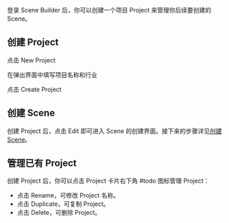 登录 Scene Builder 后，你可以创建一个项目 Project 来管理你后续要创建的 Scene。

## 创建 Project

点击 New Project

在弹出界面中填写项目名称和行业

点击 Create Project

## 创建 Scene

创建 Project 后，点击 Edit 即可进入 Scene 的创建界面。接下来的步骤详见[创建 Scene]()。

## 管理已有 Project

创建 Project 后，你可以点击 Project 卡片右下角 #todo 图标管理 Project：

- 点击 Rename，可修改 Project 名称。
- 点击 Duplicate，可复制 Project。
- 点击 Delete，可删除 Project。
